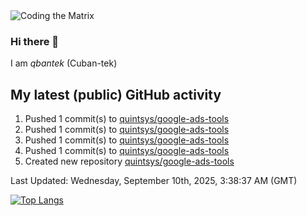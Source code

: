 <img alt="Coding the Matrix" src="https://github.com/user-attachments/assets/59fbca1f-0b00-464b-a8c9-24de1ec70c75">

### Hi there 👋

I am *qbantek* (Cuban-tek)

<!--
**qbantek/qbantek** is a ✨ _special_ ✨ repository because its `README.md` (this file) appears on your GitHub profile.

Here are some ideas to get you started:

- 🔭 I’m currently working on ...
- 🌱 I’m currently learning ...
- 👯 I’m looking to collaborate on ...
- 🤔 I’m looking for help with ...
- 💬 Ask me about ...
- 📫 How to reach me: ...
- ⚡ Fun fact: ...
-->

## My latest (public) GitHub activity
<!--RECENT_ACTIVITY:start-->
1. Pushed 1 commit(s) to [quintsys/google-ads-tools](https://github.com/quintsys/google-ads-tools)<br>
2. Pushed 1 commit(s) to [quintsys/google-ads-tools](https://github.com/quintsys/google-ads-tools)<br>
3. Pushed 1 commit(s) to [quintsys/google-ads-tools](https://github.com/quintsys/google-ads-tools)<br>
4. Pushed 1 commit(s) to [quintsys/google-ads-tools](https://github.com/quintsys/google-ads-tools)<br>
5. Created new repository [quintsys/google-ads-tools](https://github.com/quintsys/google-ads-tools)<br>
<!--RECENT_ACTIVITY:end-->

<!--RECENT_ACTIVITY:last_update-->
Last Updated: Wednesday, September 10th, 2025, 3:38:37 AM (GMT)
<!--RECENT_ACTIVITY:last_update_end-->


[![Top Langs](https://github-readme-stats.vercel.app/api/top-langs/?username=qbantek&langs_count=10&hide_progress=true)](https://github.com/anuraghazra/github-readme-stats)
